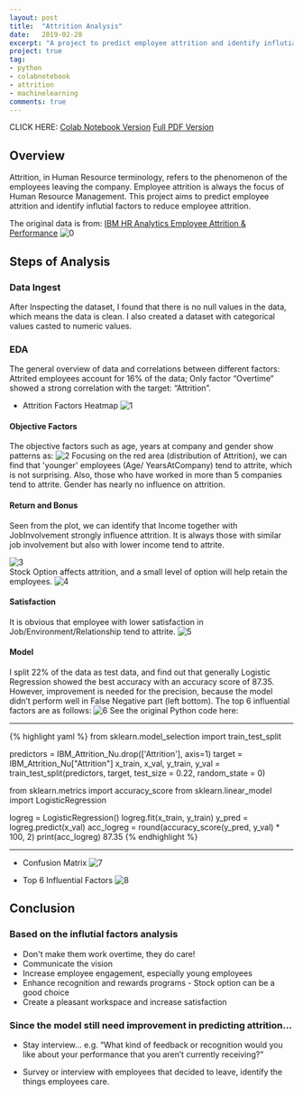 ```yaml
---
layout: post
title:  "Attrition Analysis"
date:   2019-02-20
excerpt: "A project to predict employee attrition and identify influtial factors to reduce employee attrition."
project: true
tag:
- python 
- colabnotebook
- attrition
- machinelearning
comments: true
---
```


CLICK HERE:
[Colab Notebook Version](https://github.com/lmei33/trial/blob/master/Employee_Attrition_Analysis.ipynb)
[Full PDF Version](https://github.com/lmei33/Miscellaneous/blob/master/Lan%20Mei%20-%20Final%20Project.pdf)


      
## Overview
Attrition, in Human Resource terminology, refers to the phenomenon of the employees leaving the company. Employee attrition is always the focus of Human Resource Management. This project aims to  predict employee attrition and identify influtial factors to reduce employee attrition. 

The original data is from:
[IBM HR Analytics Employee Attrition & Performance](https://www.kaggle.com/pavansubhasht/ibm-hr-analytics-attrition-dataset)
![0](https://mk0at44uvaxh7f73.kinstacdn.com/wp-content/uploads/2017/12/Topic-1.png)    

## Steps of Analysis  

### Data Ingest
After Inspecting the dataset, I found that there is no null values in the data, which means the data is clean. I also created a dataset with categorical values casted to numeric values.

### EDA 
The general overview of data and correlations between different factors: Attrited employees account for 16% of the data; Only factor “Overtime” showed a strong correlation with the target: “Attrition”.

* Attrition Factors Heatmap
![1](https://raw.githubusercontent.com/lmei33/lmei33.github.io/master/assets/img/2.png) 

#### Objective Factors
The objective factors such as age, years at company and gender show patterns as:
![2](https://raw.githubusercontent.com/lmei33/lmei33.github.io/master/assets/img/final/objective.png) 
Focusing on the red area (distribution of Attrition), we can find that 'younger' employees (Age/
YearsAtCompany) tend to attrite, which is not surprising. Also, those who have worked in more than 5
companies tend to attrite. Gender has nearly no influence on attrition.

#### Return and Bonus
Seen from the plot, we can identify that Income together with JobInvolvement strongly influence attrition. It is always those with similar job involvement but also with lower income tend to attrite.

![3](https://raw.githubusercontent.com/lmei33/lmei33.github.io/master/assets/img/final/return.png)    
Stock Option affects attrition, and a small level of option will help retain the employees.
![4](https://raw.githubusercontent.com/lmei33/lmei33.github.io/master/assets/img/final/return2.png)

#### Satisfaction
It is obvious that employee with lower satisfaction in Job/Environment/Relationship tend to attrite.
![5](https://raw.githubusercontent.com/lmei33/lmei33.github.io/master/assets/img/final/satisfaction.png)

#### Model
I split 22% of the data as test data, and find out that generally Logistic Regression showed the best accuracy with an accuracy score of 87.35. However, improvement is needed for the precision, because the model didn’t perform well in False Negative part (left bottom). The top 6 influential factors are as follows:
![6](https://raw.githubusercontent.com/lmei33/lmei33.github.io/master/assets/img/final/result.png)
See the original Python code here:

---

{% highlight yaml %}
from sklearn.model_selection import train_test_split

predictors = IBM_Attrition_Nu.drop(['Attrition'], axis=1)
target = IBM_Attrition_Nu["Attrition"]
x_train, x_val, y_train, y_val = train_test_split(predictors, target, test_size = 0.22, random_state = 0)

from sklearn.metrics import accuracy_score
from sklearn.linear_model import LogisticRegression

logreg = LogisticRegression()
logreg.fit(x_train, y_train)
y_pred = logreg.predict(x_val)
acc_logreg = round(accuracy_score(y_pred, y_val) * 100, 2)
print(acc_logreg)
87.35
{% endhighlight %}

---

* Confusion Matrix
![7](https://raw.githubusercontent.com/lmei33/lmei33.github.io/master/assets/img/7.png)

* Top 6 Influential Factors
![8](https://raw.githubusercontent.com/lmei33/lmei33.github.io/master/assets/img/8.png)


## Conclusion
### Based on the influtial factors analysis
* Don't make them work overtime, they do care!
* Communicate the vision 
* Increase employee engagement, especially young employees
* Enhance recognition and rewards programs - Stock option can be a good choice 
* Create a pleasant workspace and increase satisfaction

### Since the model still need improvement in predicting attrition...
* Stay interview...
   e.g.
   “What kind of feedback or recognition would you like about your performance that you aren’t currently receiving?”

* Survey or interview with employees that decided to leave, identify the things employees care.
